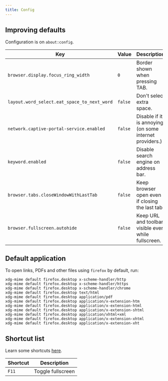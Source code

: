 ```yaml
---
title: Config
---
```


## Improving defaults

Configuration is on `about:config`.

| Key                                         | Value   | Description                                             |
| ------------------------------------------- | ------- | ------------------------------------------------------- |
| `browser.display.focus_ring_width`          | `0`     | Border shown when pressing TAB.                         |
| `layout.word_select.eat_space_to_next_word` | `false` | Don't select extra space.                               |
| `network.captive-portal-service.enabled`    | `false` | Disable if it is annoying (on some internet providers.) |
| `keyword.enabled`                           | `false` | Disable search engine on address bar.                   |
| `browser.tabs.closeWindowWithLastTab`       | `false` | Keep browser open even if closing the last tab.         |
| `browser.fullscreen.autohide`               | `false` | Keep URL and toolbar visible even while fullscreen.     |

## Default application

To open links, PDFs and other files using `firefox` by default, run:

```shell
xdg-mime default firefox.desktop x-scheme-handler/http
xdg-mime default firefox.desktop x-scheme-handler/https
xdg-mime default firefox.desktop x-scheme-handler/chrome
xdg-mime default firefox.desktop text/html
xdg-mime default firefox.desktop application/pdf
xdg-mime default firefox.desktop application/x-extension-htm
xdg-mime default firefox.desktop application/x-extension-html
xdg-mime default firefox.desktop application/x-extension-shtml
xdg-mime default firefox.desktop application/xhtml+xml
xdg-mime default firefox.desktop application/x-extension-xhtml
xdg-mime default firefox.desktop application/x-extension-xht
```

## Shortcut list

Learn some shortcuts [here](https://support.mozilla.org/en-US/kb/keyboard-shortcuts-perform-firefox-tasks-quickly?redirectslug=Keyboard+shortcuts&redirectlocale=en-US).

| Shortcut | Description       |
| -------- | ----------------- |
| `F11`    | Toggle fullscreen |
